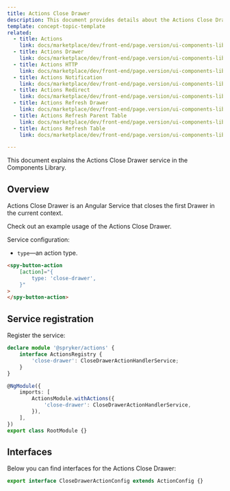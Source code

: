 ```yaml
---
title: Actions Close Drawer
description: This document provides details about the Actions Close Drawer service in the Components Library.
template: concept-topic-template
related:
  - title: Actions
    link: docs/marketplace/dev/front-end/page.version/ui-components-library/actions/index.html
  - title: Actions Drawer
    link: docs/marketplace/dev/front-end/page.version/ui-components-library/actions/actions-drawer.html
  - title: Actions HTTP
    link: docs/marketplace/dev/front-end/page.version/ui-components-library/actions/actions-http.html
  - title: Actions Notification
    link: docs/marketplace/dev/front-end/page.version/ui-components-library/actions/actions-notification.html
  - title: Actions Redirect
    link: docs/marketplace/dev/front-end/page.version/ui-components-library/actions/actions-redirect.html
  - title: Actions Refresh Drawer
    link: docs/marketplace/dev/front-end/page.version/ui-components-library/actions/actions-refresh-drawer.html
  - title: Actions Refresh Parent Table
    link: docs/marketplace/dev/front-end/page.version/ui-components-library/actions/actions-refresh-parent-table.html
  - title: Actions Refresh Table
    link: docs/marketplace/dev/front-end/page.version/ui-components-library/actions/actions-refresh-table.html

---
```


This document explains the Actions Close Drawer service in the Components Library.

## Overview

Actions Close Drawer is an Angular Service that closes the first Drawer in the current context.

Check out an example usage of the Actions Close Drawer.

Service configuration:

- `type`—an action type.

```html
<spy-button-action
    [action]="{
        type: 'close-drawer',
    }"
>
</spy-button-action>
```

## Service registration

Register the service:

```ts
declare module '@spryker/actions' {
    interface ActionsRegistry {
        'close-drawer': CloseDrawerActionHandlerService;
    }
}

@NgModule({
    imports: [
        ActionsModule.withActions({
            'close-drawer': CloseDrawerActionHandlerService,
        }),
    ],
})
export class RootModule {}
```

## Interfaces

Below you can find interfaces for the Actions Close Drawer:

```ts
export interface CloseDrawerActionConfig extends ActionConfig {}
```
